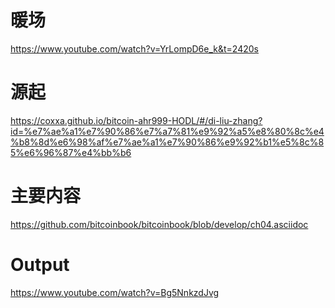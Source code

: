 # 暖场
https://www.youtube.com/watch?v=YrLompD6e_k&t=2420s  

# 源起
https://coxxa.github.io/bitcoin-ahr999-HODL/#/di-liu-zhang?id=%e7%ae%a1%e7%90%86%e7%a7%81%e9%92%a5%e8%80%8c%e4%b8%8d%e6%98%af%e7%ae%a1%e7%90%86%e9%92%b1%e5%8c%85%e6%96%87%e4%bb%b6  

# 主要内容
https://github.com/bitcoinbook/bitcoinbook/blob/develop/ch04.asciidoc  

# Output
https://www.youtube.com/watch?v=Bg5NnkzdJvg  